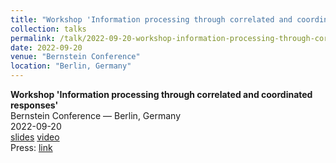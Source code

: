 ```yaml
---
title: "Workshop 'Information processing through correlated and coordinated responses'"
collection: talks
permalink: /talk/2022-09-20-workshop-information-processing-through-correlated-and-coordinated-responses
date: 2022-09-20
venue: "Bernstein Conference"
location: "Berlin, Germany"
---
```


**Workshop 'Information processing through correlated and coordinated responses'**  
Bernstein Conference — Berlin, Germany  
2022-09-20  
[slides]() [video]()  
Press: [link]()  
